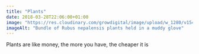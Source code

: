 ```yaml
---
title: "Plants"
date: 2018-03-28T22:06:00+01:00
image: "https://res.cloudinary.com/growdigital/image/upload/w_1280/v1544095796/rubus-nepalensis-26120292347.jpg"
imageAlt: "Bundle of Rubus nepalensis plants held in a muddy glove"
---
```


Plants are like money, the more you have, the cheaper it is
